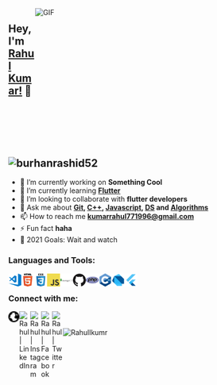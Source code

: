 <img align="right" alt="GIF" src="https://github.com/abhisheknaiidu/abhisheknaiidu/blob/master/code.gif?raw=true" width="450" height="300" />

## Hey, I'm [Rahul Kumar!](http://Rahullkumr.in) 👋 <a align="left"> <img src="https://komarev.com/ghpvc/?username=Rahullkumr&label=Views&color=blue&style=plastic" alt="burhanrashid52" /> </a>

- 🔭 I’m currently working on **Something Cool**
- 🌱 I’m currently learning <a href="https://flutter.dev/">**Flutter**</a>
- 👯 I’m looking to collaborate with **flutter developers**
- 💬 Ask me about **<a href="https://git-scm.com/">Git</a>, <a href="https://www.cplusplus.com/">C++</a>, <a href="https://www.javascript.com/">Javascript</a>, <a href="https://www.geeksforgeeks.org/data-structures/">DS</a> and <a href="https://www.geeksforgeeks.org/fundamentals-of-algorithms/">Algorithms</a>**
- 📫 How to reach me **kumarrahul771996@gmail.com**
- ⚡ Fun fact **haha**
- 🥅 2021 Goals: Wait and watch

### Languages and Tools:

<a href="https://code.visualstudio.com/"><img align="left" alt="Visual Studio Code" width="26px" src="https://raw.githubusercontent.com/github/explore/80688e429a7d4ef2fca1e82350fe8e3517d3494d/topics/visual-studio-code/visual-studio-code.png" /></a>
<a href="https://html.com/"><img align="left" alt="HTML5" width="26px" src="https://raw.githubusercontent.com/github/explore/80688e429a7d4ef2fca1e82350fe8e3517d3494d/topics/html/html.png" /></a>
<a href="https://www.w3schools.com/css/"><img align="left" alt="CSS3" width="26px" src="https://raw.githubusercontent.com/github/explore/80688e429a7d4ef2fca1e82350fe8e3517d3494d/topics/css/css.png" /></a>
<a href="https://www.javascript.com/"><img align="left" alt="JavaScript" width="26px" src="https://raw.githubusercontent.com/github/explore/80688e429a7d4ef2fca1e82350fe8e3517d3494d/topics/javascript/javascript.png" /></a>
<a href="https://www.mongodb.com/"><img align="left" alt="MongoDB" width="26px" src="https://raw.githubusercontent.com/github/explore/80688e429a7d4ef2fca1e82350fe8e3517d3494d/topics/mongodb/mongodb.png" /></a>
<a href="https://github.com/"><img align="left" alt="GitHub" width="26px" src="https://raw.githubusercontent.com/github/explore/78df643247d429f6cc873026c0622819ad797942/topics/github/github.png" /></a>
<a href="https://www.php.net/"><img align="left" alt="PHP" width="26px" src="https://raw.githubusercontent.com/github/explore/80688e429a7d4ef2fca1e82350fe8e3517d3494d/topics/php/php.png" /></a>
<a href="https://www.cplusplus.com/"><img align="left" alt="CPP" width="26px" src="https://raw.githubusercontent.com/github/explore/80688e429a7d4ef2fca1e82350fe8e3517d3494d/topics/cpp/cpp.png" /></a>
<a href="https://dart.dev/"><img align="left" alt="Dart" width="26px" src="https://raw.githubusercontent.com/github/explore/80688e429a7d4ef2fca1e82350fe8e3517d3494d/topics/dart/dart.png" /></a>
<a href="https://flutter.dev/"><img align="left" alt="Flutter" width="26px" src="https://raw.githubusercontent.com/github/explore/80688e429a7d4ef2fca1e82350fe8e3517d3494d/topics/flutter/flutter.png" /></a>
<br>

### Connect with me:

<a href="https://rahullkumr.com/"> <img align="left" alt="rahullkumr.com" width="22px" src="https://raw.githubusercontent.com/iconic/open-iconic/master/svg/globe.svg" /> </a>
<a href="https://in.linkedin.com/"> <img align="left" alt="Rahul | LinkedIn" width="22px" src="https://cdn.jsdelivr.net/npm/simple-icons@v3/icons/linkedin.svg" /> </a>
<a href="https://www.instagram.com/"> <img align="left" alt="Rahul | Instagram" width="22px" src="https://cdn.jsdelivr.net/npm/simple-icons@v3/icons/instagram.svg"> </a>
<a href="https://www.facebook.com/tunnu.nag"> <img align="left" alt="Rahul | Facebook" width="22px" src="https://cdn.jsdelivr.net/npm/simple-icons@v3/icons/facebook.svg" /> </a>
<a href="https://twitter.com/"> <img align="left" alt="Rahul | Twitter" width="22px" src="https://cdn.jsdelivr.net/npm/simple-icons@v3/icons/twitter.svg" /> </a>
<br><br>
<a href="https://github.com/Rahullkumr">
  <img align="left" src="https://github-readme-stats.vercel.app/api/top-langs/?username=Rahullkumr&layout=compact&theme=radical&hide=html" alt="Rahullkumr" />
</a>

